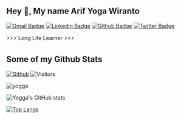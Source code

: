 ## Hey 👋, My name Arif Yoga Wiranto
[![Gmail Badge](https://img.shields.io/badge/-arifyoga987@gmail.com-c14438?style=flat&logo=Gmail&logoColor=white&link=mailto:arifyoga987@gmail.com)](mailto:arifyoga987@gmail.com) 
[![Linkedin Badge](https://img.shields.io/badge/-arifyogaw-0072b1?style=flat&logo=Linkedin&logoColor=white&link=https://www.linkedin.com/in/arifyogaw/)](https://www.linkedin.com/in/arifyogaw/) 
[![Github Badge](https://img.shields.io/badge/-yogga-grey?style=flat&logo=github&logoColor=white&link=https://github.com/yogga/)](https://www.github.com/yogga/) [![Twitter Badge](https://img.shields.io/badge/-ar_yoga7-00acee?style=flat&logo=twitter&logoColor=white&link=https://twitter.com/ar_yoga7/)](https://www.twitter.com/ar_yoga7/) <p align='left'>⚡⚡⚡ Long Life Learner ⚡⚡⚡ </p> 
## Some of my Github Stats
[![Github](https://img.shields.io/github/followers/yogga?label=Followers&logo=Github)](https://github.com/yogga)
![Visitors](https://visitor-badge.laobi.icu/badge?page_id=yogga)
<p align=left> <img src=https://komarev.com/ghpvc/?username=yogga alt=yogga /> </p>

<!-- [![Yogga's GitHub stats](https://github-readme-stats.vercel.app/api?username=yogga)](https://github.com/yogga/github-readme-stats) -->

<!-- ![Yogga's GitHub stats](https://github-readme-stats.vercel.app/api?username=yogga&count_private=true&include_all_commits=true) -->

<!-- ![Yogga's GitHub stats](https://github-readme-stats.vercel.app/api?username=yogga&show_icons=true) -->

![Yogga's GitHub stats](https://github-readme-stats.vercel.app/api?username=yogga&count_private=true&include_all_commits=true&show_icons=true&theme=radical)

[![Top Langs](https://github-readme-stats.vercel.app/api/top-langs/?username=yogga&show_icons=true&theme=radical)](https://github.com/yogga/github-readme-stats)

<!-- [![Top Langs](https://github-readme-stats.vercel.app/api/top-langs/?username=yogga&layout=compact)](https://github.com/yogga/github-readme-stats) -->

<!--
**yogga/yogga** is a ✨ _special_ ✨ repository because its `README.md` (this file) appears on your GitHub profile.

Here are some ideas to get you started:

- 🔭 I’m currently working on ...
- 🌱 I’m currently learning ...
- 👯 I’m looking to collaborate on ...
- 🤔 I’m looking for help with ...
- 💬 Ask me about ...
- 📫 How to reach me: ...
- 😄 Pronouns: ...
- ⚡ Fun fact: ...
-->
